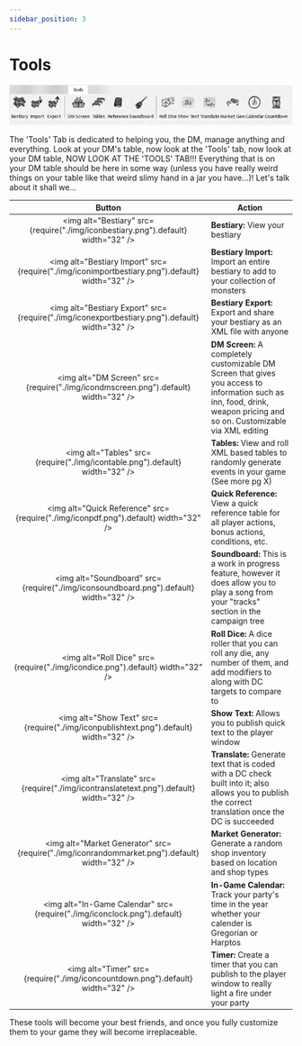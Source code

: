```yaml
---
sidebar_position: 3
---
```


# Tools

![Tools Tab](./img/toolsTab.png)

The 'Tools' Tab is dedicated to helping you, the DM, manage anything and everything. Look at your DM's table, now look at the 'Tools' tab, now look at your DM table, NOW LOOK AT THE 'TOOLS' TAB!!! Everything that is on your DM table should be here in some way (unless you have really weird things on your table like that weird slimy hand in a jar you have…)! Let's talk about it shall we...

<!-- markdownlint-disable MD033 Exception to Rule MD033 needed for setting explicit width -->
|                                             Button                                             | Action                                                                                                                                                                   |
| :--------------------------------------------------------------------------------------------: | ------------------------------------------------------------------------------------------------------------------------------------------------------------------------ |
|       <img alt="Bestiary" src={require("./img/iconbestiary.png").default} width="32" />        | **Bestiary:** View your bestiary                                                                                                                                         |
| <img alt="Bestiary Import" src={require("./img/iconimportbestiary.png").default} width="32" /> | **Bestiary Import:** Import an entire bestiary to add to your collection of monsters                                                                                     |
| <img alt="Bestiary Export" src={require("./img/iconexportbestiary.png").default} width="32" /> | **Bestiary Export:** Export and share your bestiary as an XML file with anyone                                                                                           |
|       <img alt="DM Screen" src={require("./img/icondmscreen.png").default} width="32" />       | **DM Screen:** A completely customizable DM Screen that gives you access to information such as inn, food, drink, weapon pricing and so on. Customizable via XML editing |
|          <img alt="Tables" src={require("./img/icontable.png").default} width="32" />          | **Tables:** View and roll XML based tables to randomly generate events in your game (See more pg X)                                                                      |
|      <img alt="Quick Reference" src={require("./img/iconpdf.png").default} width="32" />       | **Quick Reference:** View a quick reference table for all player actions, bonus actions, conditions, etc.                                                                |
|     <img alt="Soundboard" src={require("./img/iconsoundboard.png").default} width="32" />      | **Soundboard:** This is a work in progress feature, however it does allow you to play a song from your "tracks" section in the campaign tree                             |
|         <img alt="Roll Dice" src={require("./img/icondice.png").default} width="32" />         | **Roll Dice:** A dice roller that you can roll any die, any number of them, and add modifiers to along with DC targets to compare to                                     |
|     <img alt="Show Text" src={require("./img/iconpublishtext.png").default} width="32" />      | **Show Text:** Allows you to publish quick text to the player window                                                                                                     |
|    <img alt="Translate" src={require("./img/icontranslatetext.png").default} width="32" />     | **Translate:** Generate text that is coded with a DC check built into it; also allows you to publish the correct translation once the DC is succeeded                    |
| <img alt="Market Generator" src={require("./img/iconrandommarket.png").default} width="32" />  | **Market Generator:** Generate a random shop inventory based on location and shop types                                                                                  |
|     <img alt="In-Game Calendar" src={require("./img/iconclock.png").default} width="32" />     | **In-Game Calendar:** Track your party's time in the year whether your calender is Gregorian or Harptos                                                                  |
|        <img alt="Timer" src={require("./img/iconcountdown.png").default} width="32" />         | **Timer:** Create a timer that you can publish to the player window to really light a fire under your party                                                              |
<!-- markdownlint-enable MD033 -->

These tools will become your best friends, and once you fully customize them to your game they will become irreplaceable.
